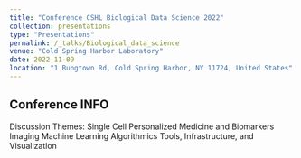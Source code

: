```yaml
---
title: "Conference CSHL Biological Data Science 2022"
collection: presentations
type: "Presentations"
permalink: /_talks/Biological_data_science
venue: "Cold Spring Harbor Laboratory"
date: 2022-11-09
location: "1 Bungtown Rd, Cold Spring Harbor, NY 11724, United States"
---
```


## Conference INFO
Discussion Themes:
Single Cell
Personalized Medicine and Biomarkers
Imaging
Machine Learning
Algorithmics
Tools, Infrastructure, and Visualization

